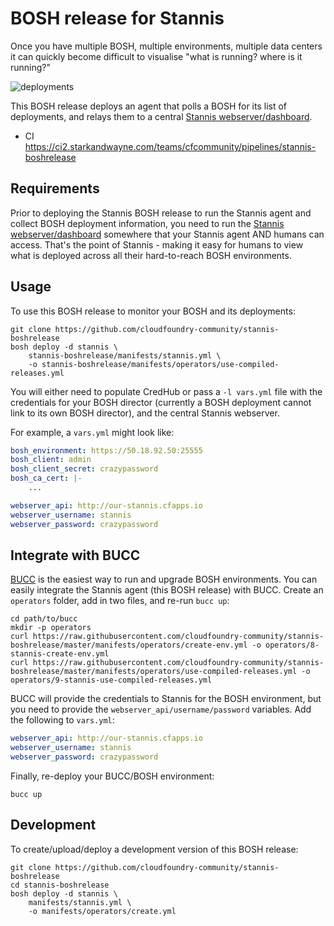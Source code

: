 # BOSH release for Stannis

Once you have multiple BOSH, multiple environments, multiple data centers it can quickly become difficult to visualise "what is running? where is it running?"

![deployments](http://cl.ly/image/1d0F153a271D/Deployments.png)

This BOSH release deploys an agent that polls a BOSH for its list of deployments, and relays them to a central [Stannis webserver/dashboard](https://github.com/cloudfoundry-community/stannis).

* CI https://ci2.starkandwayne.com/teams/cfcommunity/pipelines/stannis-boshrelease

## Requirements

Prior to deploying the Stannis BOSH release to run the Stannis agent and collect BOSH deployment information, you need to run the [Stannis webserver/dashboard](https://github.com/cloudfoundry-community/stannis) somewhere that your Stannis agent AND humans can access. That's the point of Stannis - making it easy for humans to view what is deployed across all their hard-to-reach BOSH environments.

## Usage

To use this BOSH release to monitor your BOSH and its deployments:

```plain
git clone https://github.com/cloudfoundry-community/stannis-boshrelease
bosh deploy -d stannis \
    stannis-boshrelease/manifests/stannis.yml \
    -o stannis-boshrelease/manifests/operators/use-compiled-releases.yml
```

You will either need to populate CredHub or pass a `-l vars.yml` file with the credentials for your BOSH director (currently a BOSH deployment cannot link to its own BOSH director), and the central Stannis webserver.

For example, a `vars.yml` might look like:

```yaml
bosh_environment: https://50.18.92.50:25555
bosh_client: admin
bosh_client_secret: crazypassword
bosh_ca_cert: |-
    ...

webserver_api: http://our-stannis.cfapps.io
webserver_username: stannis
webserver_password: crazypassword
```

## Integrate with BUCC

[BUCC](https://github.com/starkandwayne/bucc) is the easiest way to run and upgrade BOSH environments. You can easily integrate the Stannis agent (this BOSH release) with BUCC. Create an `operators` folder, add in two files, and re-run `bucc up`:

```plain
cd path/to/bucc
mkdir -p operators
curl https://raw.githubusercontent.com/cloudfoundry-community/stannis-boshrelease/master/manifests/operators/create-env.yml -o operators/8-stannis-create-env.yml
curl https://raw.githubusercontent.com/cloudfoundry-community/stannis-boshrelease/master/manifests/operators/use-compiled-releases.yml -o operators/9-stannis-use-compiled-releases.yml
```

BUCC will provide the credentials to Stannis for the BOSH environment, but you need to provide the `webserver_api/username/password` variables. Add the following to `vars.yml`:

```yaml
webserver_api: http://our-stannis.cfapps.io
webserver_username: stannis
webserver_password: crazypassword
```

Finally, re-deploy your BUCC/BOSH environment:

```plain
bucc up
```

## Development

To create/upload/deploy a development version of this BOSH release:

```plain
git clone https://github.com/cloudfoundry-community/stannis-boshrelease
cd stannis-boshrelease
bosh deploy -d stannis \
    manifests/stannis.yml \
    -o manifests/operators/create.yml
```
